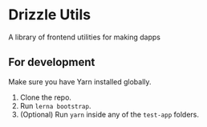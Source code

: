 # Drizzle Utils

A library of frontend utilities for making dapps

## For development

Make sure you have Yarn installed globally.

1. Clone the repo.
2. Run `lerna bootstrap`.
3. (Optional) Run `yarn` inside any of the `test-app` folders.
